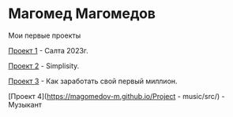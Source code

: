 # Магомед Магомедов
Мои первые проекты

[Проект 1](https://magomedov-m.github.io/Salta/) - Салта 2023г.

[Проект 2](https://magomedov-m.github.io/Simplisity/) - Simplisity.

[Проект 3](https://magomedov-m.github.io/lesson_12/) - Как заработать свой первый  миллион.

[Проект 4](https://magomedov-m.github.io/Project - music/src/) - Музыкант
